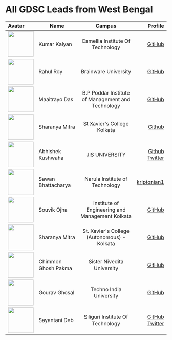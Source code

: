 # All GDSC Leads from West Bengal
| Avatar   |     Name |      Campus   |  Profile |
|:---------|----------|:-------------:|------:|
|  <img src="https://avatars.githubusercontent.com/u/67071462?v=4" width="80px">| Kumar Kalyan |Camellia Institute Of Technology| [GitHub](https://github.com/kum9748ar) |
|  <img src="https://avatars.githubusercontent.com/u/65613660?v=4" width="80px">| Rahul Roy | Brainware University |  [GitHub](https://github.com/Rahul6918) |
| <img src="https://avatars.githubusercontent.com/u/76429346?v=4" width="80px"> | Maaitrayo Das| B.P Poddar Institute of Management and Technology| [GitHub](https://github.com/Maaitrayo) |
| <img src="https://avatars.githubusercontent.com/u/94007936?v=4" width="80px"> | Sharanya Mitra|St Xavier's College Kolkata|[Github](https://github.com/Rick-mad-lab)|
| <img src="https://avatars.githubusercontent.com/u/86338762?v=4" width="80px"> | Abhishek Kushwaha | JIS UNIVERSITY | [Github](https://github.com/Abbhiishek) <br/> [Twitter](https://twitter.com/abbhishek_k)|
| <img src="https://avatars.githubusercontent.com/u/74916308?v=4" width="80px"> | Sawan Bhattacharya | Narula Institute of Technology | [kriptonian1](https://github.com/kriptonian1)|
| <img src="https://avatars.githubusercontent.com/u/80455812?v=4" width="80px"> | Souvik Ojha | Institute of Engineering and Management Kolkata | [GitHub](https://github.com/techsouvik)
| <img src="https://avatars.githubusercontent.com/u/94007936?v=4" width="80px"> | Sharanya Mitra | St. Xavier's College (Autonomous) - Kolkata | [GitHub](https://github.com/Rick-mad-lab)
| <img src="https://avatars.githubusercontent.com/u/109587894?v=4" width="80px"> | Chimmon Ghosh Pakma | Sister Nivedita University | [GitHub](https://github.com/chimmonp)
| <img src="https://avatars.githubusercontent.com/u/57912157?v=4" width="80px"> |Gourav Ghosal | Techno India University | [GitHub](https://github.com/gourav221b) 
| <img src="https://avatars.githubusercontent.com/u/74983536?v=4" width="80px"> | Sayantani Deb | Siliguri Institute Of Technology | [GitHub](https://github.com/SayantaniDeb)  <br/> [Twitter](https://twitter.com/codewithshytan) |


